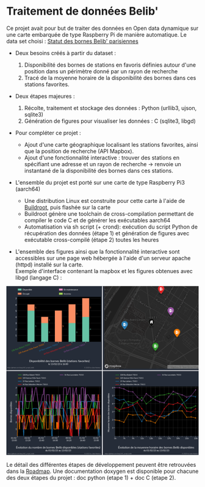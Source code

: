 # Traitement de données Belib'

Ce projet avait pour but de traiter des données en Open data dynamique sur une 
carte embarquée de type Raspberry Pi de manière automatique. Le data set 
choisi : [Statut des bornes Belib' parisiennes](https://parisdata.opendatasoft.com/explore/dataset/belib-points-de-recharge-pour-vehicules-electriques-disponibilite-temps-reel/information/?disjunctive.statut_pdc&disjunctive.arrondissement)
+ Deux besoins créés à partir du dataset :
    1. Disponibilité des bornes de stations en favoris définies autour d'une 
position dans un périmètre donné par un rayon de recherche
    2. Tracé de la moyenne horaire de la disponibilité des bornes dans ces 
stations favorites.  
 
+ Deux étapes majeures :
    1. Récolte, traitement et stockage des données : Python (urllib3, ujson, sqlite3)
    2. Génération de figures pour visualiser les données : C (sqlite3, libgd)  
+ Pour compléter ce projet : 
    + Ajout d'une carte géographique localisant les stations favorites, ainsi 
que la position de recherche (API Mapbox).
    + Ajout d'une fonctionnalité interactive : trouver des stations en 
spécifiant une adresse et un rayon de recherche -> renvoie un instantané de la 
disponibilité des bornes dans ces stations.

+ L'ensemble du projet est porté sur une carte de type Raspberry Pi3 (aarch64)
    +  Une distribution Linux est construite pour cette carte à l'aide de 
[Buildroot](https://buildroot.org), puis flashée sur la carte
    +  Buildroot génère une toolchain de cross-compilation permettant de compiler le code C et 
de générer les exécutables aarch64
    + Automatisation via sh script (+ crond): exécution du script Python 
de récupération des données (étape 1) et génération de figures avec exécutable 
cross-compilé (étape 2) toutes les heures  

+ L'ensemble des figures ainsi que la fonctionnalité interactive sont 
accessibles sur une page web hébergée à l'aide d'un serveur apache (httpd) 
installé sur la carte.  
Exemple d'interface contenant la mapbox et les figures obtenues avec libgd (langage C) :
  
![figures demo](figs_readme/figs_demo.png "Figures obtenues en C avec libgd")


Le détail des différentes étapes de développement peuvent être retrouvées dans la 
[Roadmap](Roadmap.md). Une documentation doxygen est disponible pour chacune 
des deux étapes du projet : doc python (etape 1) + doc C (etape 2). 

